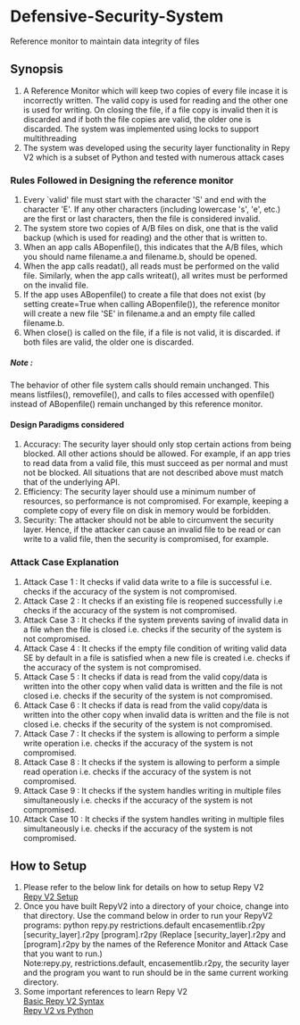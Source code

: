 # Defensive-Security-System
Reference monitor to maintain data integrity of files 
## Synopsis
1. A Reference Monitor which will keep two copies of every file incase it is incorrectly written. The valid copy is used for reading and the other one is used for writing. On closing the file, if a file copy is invalid then it is discarded and if both the file copies are valid, the older one is discarded. The system was implemented using locks to support multithreading
2. The system was developed using the security layer functionality in Repy V2 which is a subset of Python and tested with numerous attack cases
### Rules Followed in Designing the reference monitor
1. Every `valid' file must start with the character 'S' and end with the character 'E'. If any other characters (including lowercase 's', 'e', etc.) are the first or last characters, then the file is considered invalid.
2. The system store two copies of A/B files on disk, one that is the valid backup (which is used for reading) and the other that is written to. 
3. When an app calls ABopenfile(), this indicates that the A/B files, which you should name filename.a and filename.b, should be opened.
4. When the app calls readat(), all reads must be performed on the valid file. Similarly, when the app calls writeat(), all writes must be performed on the invalid file. 
5. If the app uses ABopenfile() to create a file that does not exist (by setting create=True when calling ABopenfile()), the reference monitor will create a new file 'SE' in filename.a and an empty file called filename.b. 
6. When close() is called on the file, if a file is not valid, it is discarded. if both files are valid, the older one is discarded.
##### Note : 
The behavior of other file system calls should remain unchanged. This means listfiles(), removefile(), and calls to files  accessed with openfile() instead of ABopenfile() remain unchanged by this reference monitor.
#### Design Paradigms considered
1. Accuracy: The security layer should only stop certain actions from being blocked. All other actions should be allowed. For example, if an app tries to read data from a valid file, this must succeed as per normal and must not be blocked. All situations that are not described above must match that of the underlying API.
2. Efficiency: The security layer should use a minimum number of resources, so performance is not compromised. For example, keeping a complete copy of every file on disk in memory would be forbidden.
3. Security: The attacker should not be able to circumvent the security layer. Hence, if the attacker can cause an invalid file to be read or can write to a valid file, then the security is compromised, for example.
### Attack Case Explanation
1. Attack Case 1 : It checks if valid data write to a file is successful i.e. checks if the accuracy of the system is not compromised.
2. Attack Case 2 : It checks if an existing file is reopened successfully i.e checks if the accuracy of the system is not compromised.
3. Attack Case 3 : It checks if the system prevents saving of invalid data in a file when the file is closed i.e. checks if the security of the system is not compromised.
4. Attack Case 4 : It checks if the empty file condition of writing valid data SE by default in a file is satisfied when a new file is created i.e. checks if the accuracy of the system is not compromised.
5. Attack Case 5 : It checks if data is read from the valid copy/data is written into the other copy when valid data is written and the file is not closed i.e. checks if the security of the system is not compromised.
6. Attack Case 6 : It checks if data is read from the valid copy/data is written into the other copy when invalid data is written and the file is not closed i.e. checks if the security of the system is not compromised.
7. Attack Case 7 : It checks if the system is allowing to perform a simple write operation i.e. checks if the accuracy of the system is not compromised.
8. Attack Case 8 : It checks if the system is allowing to perform a simple read operation i.e. checks if the accuracy of the system is not compromised.
9. Attack Case 9 : It checks if the system handles writing in multiple files simultaneously i.e. checks if the accuracy of the system is not compromised.
10. Attack Case 10 : It checks if the system handles writing in multiple files simultaneously i.e. checks if the accuracy of the system is not compromised. 
## How to Setup
1. Please refer to the below link for details on how to setup Repy V2 <br>
<a href= "https://github.com/SeattleTestbed/docs/blob/master/Contributing/BuildInstructions.md#prerequisites">Repy V2 Setup</a><br>
2. Once you have built RepyV2 into a directory of your choice, change into that directory. Use the command below in order to run your RepyV2 programs:
python repy.py restrictions.default encasementlib.r2py [security_layer].r2py [program].r2py
(Replace [security_layer].r2py and [program].r2py by the names of the Reference Monitor and Attack Case that you want to run.) <br>
Note:repy.py, restrictions.default, encasementlib.r2py, the security layer and the program you want to run should be in the same current working directory.
3. Some important references to learn Repy V2 <br>
<a href = "https://github.com/SeattleTestbed/docs/blob/master/Programming/RepyV2API.md">Basic Repy V2 Syntax</a><br>
<a href = "https://github.com/SeattleTestbed/docs/blob/master/Programming/PythonVsRepyV2.md">Repy V2 vs Python</a>
